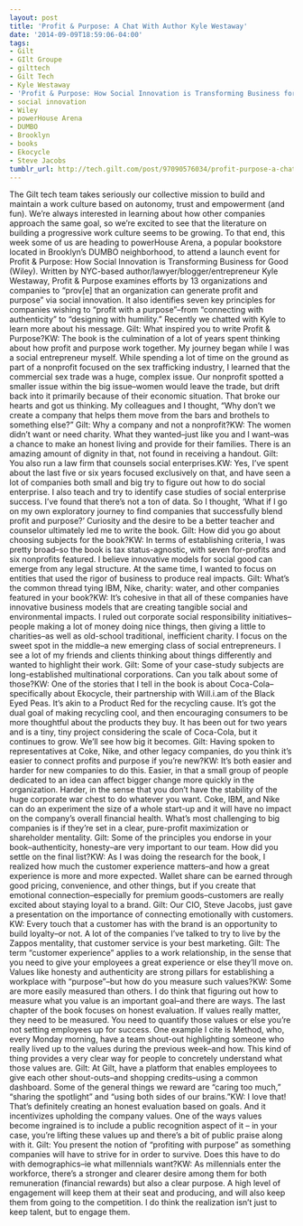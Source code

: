 ```yaml
---
layout: post
title: 'Profit & Purpose: A Chat With Author Kyle Westaway'
date: '2014-09-09T18:59:06-04:00'
tags:
- Gilt
- GIlt Groupe
- gilttech
- Gilt Tech
- Kyle Westaway
- 'Profit & Purpose: How Social Innovation is Transforming Business for Good'
- social innovation
- Wiley
- powerHouse Arena
- DUMBO
- Brooklyn
- books
- Ekocycle
- Steve Jacobs
tumblr_url: http://tech.gilt.com/post/97090576034/profit-purpose-a-chat-with-author-kyle-westaway
---
```



The Gilt tech team takes seriously our collective mission to build and maintain a work culture based on autonomy, trust and empowerment (and fun). We’re always interested in learning about how other companies approach the same goal, so we’re excited to see that the literature on building a progressive work culture seems to be growing. To that end, this week some of us are heading to powerHouse Arena, a popular bookstore located in Brooklyn’s DUMBO neighborhood, to attend a launch event for Profit & Purpose: How Social Innovation is Transforming Business for Good (Wiley). 
Written by NYC-based author/lawyer/blogger/entrepreneur Kyle Westaway, Profit & Purpose examines efforts by 13 organizations and companies to “prov[e] that an organization can generate profit and purpose” via social innovation. It also identifies seven key principles for companies wishing to “profit with a purpose”–from “connecting with authenticity” to “designing with humility.” 
Recently we chatted with Kyle to learn more about his message.
Gilt: What inspired you to write Profit & Purpose?KW: The book is the culmination of a lot of years spent thinking about how profit and purpose work together. My journey began while I was a social entrepreneur myself. While spending a lot of time on the ground as part of a nonprofit focused on the sex trafficking industry, I learned that the commercial sex trade was a huge, complex issue. Our nonprofit spotted a smaller issue within the big issue–women would leave the trade, but drift back into it primarily because of their economic situation. That broke our hearts and got us thinking. My colleagues and I thought, “Why don’t we create a company that helps them move from the bars and brothels to something else?” 
Gilt: Why a company and not a nonprofit?KW: The women didn’t want or need charity. What they wanted–just like you and I want–was a chance to make an honest living and provide for their families. There is an amazing amount of dignity in that, not found in receiving a handout.
Gilt: You also run a law firm that counsels social enterprises.KW: Yes, I’ve spent about the last five or six years focused exclusively on that, and have seen a lot of companies both small and big try to figure out how to do social enterprise. I also teach and try to identify case studies of social enterprise success. I’ve found that there’s not a ton of data. So I thought, ‘What if I go on my own exploratory journey to find companies that successfully blend profit and purpose?’ Curiosity and the desire to be a better teacher and counselor ultimately led me to write the book.
Gilt: How did you go about choosing subjects for the book?KW: In terms of establishing criteria, I was pretty broad–so the book is tax status-agnostic, with seven for-profits and six nonprofits featured. I believe innovative models for social good can emerge from any legal structure. At the same time, I wanted to focus on entities that used the rigor of business to produce real impacts. 
Gilt: What’s the common thread tying IBM, Nike, charity: water, and other companies featured in your book?KW: It’s cohesive in that all of these companies have innovative business models that are creating tangible social and environmental impacts. I ruled out corporate social responsibility initiatives–people making a lot of money doing nice things, then giving a little to charities–as well as old-school traditional, inefficient charity. I focus on the sweet spot in the middle–a new emerging class of social entrepreneurs. I see a lot of my friends and clients thinking about things differently and wanted to highlight their work.
Gilt: Some of your case-study subjects are long-established multinational corporations. Can you talk about some of those?KW: One of the stories that I tell in the book is about Coca-Cola–specifically about Ekocycle, their partnership with Will.i.am of the Black Eyed Peas. It’s akin to a Product Red for the recycling cause. It’s got the dual goal of making recycling cool, and then encouraging consumers to be more thoughtful about the products they buy. It has been out for two years and is a tiny, tiny project considering the scale of Coca-Cola, but it continues to grow. We’ll see how big it becomes.
Gilt: Having spoken to representatives at Coke, Nike, and other legacy companies, do you think it’s easier to connect profits and purpose if you’re new?KW: It’s both easier and harder for new companies to do this. Easier, in that a small group of people dedicated to an idea can affect bigger change more quickly in the organization. Harder, in the sense that you don’t have the stability of the huge corporate war chest to do whatever you want. Coke, IBM, and Nike can do an experiment the size of a whole start-up and it will have no impact on the company’s overall financial health. What’s most challenging to big companies is if they’re set in a clear, pure-profit maximization or shareholder mentality. 
Gilt: Some of the principles you endorse in your book–authenticity, honesty–are very important to our team. How did you settle on the final list?KW: As I was doing the research for the book, I realized how much the customer experience matters–and how a great experience is more and more expected. Wallet share can be earned through good pricing, convenience, and other things, but if you create that emotional connection–especially for premium goods–customers are really excited about staying loyal to a brand.
Gilt: Our CIO, Steve Jacobs, just gave a presentation on the importance of connecting emotionally with customers. KW: Every touch that a customer has with the brand is an opportunity to build loyalty–or not. A lot of the companies I’ve talked to try to live by the Zappos mentality, that customer service is your best marketing. 
Gilt: The term “customer experience” applies to a work relationship, in the sense that you need to give your employees a great experience or else they’ll move on. Values like honesty and authenticity are strong pillars for establishing a workplace with “purpose”–but how do you measure such values?KW: Some are more easily measured than others. I do think that figuring out how to measure what you value is an important goal–and there are ways. The last chapter of the book focuses on honest evaluation. If values really matter, they need to be measured. You need to quantify those values or else you’re not setting employees up for success. One example I cite is Method, who, every Monday morning, have a team shout-out highlighting someone who really lived up to the values during the previous week–and how. This kind of thing provides a very clear way for people to concretely understand what those values are. 
Gilt: At Gilt, have a platform that enables employees to give each other shout-outs–and shopping credits–using a common dashboard. Some of the general things we reward are “caring too much,” “sharing the spotlight” and “using both sides of our brains.”KW: I love that! That’s definitely creating an honest evaluation based on goals. And it incentivizes upholding the company values. One of the ways values become ingrained is to include a public recognition aspect of it – in your case, you’re lifting these values up and there’s a bit of public praise along with it.
Gilt: You present the notion of “profiting with purpose” as something companies will have to strive for in order to survive. Does this have to do with demographics–ie what millennials want?KW: As millennials enter the workforce, there’s a stronger and clearer desire among them for both remuneration (financial rewards) but also a clear purpose. A high level of engagement will keep them at their seat and producing, and will also keep them from going to the competition. I do think the realization isn’t just to keep talent, but to engage them. 
